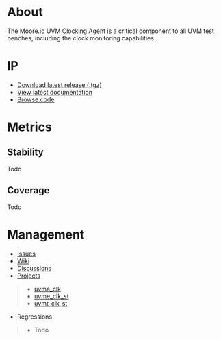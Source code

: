 # About
The Moore.io UVM Clocking Agent is a critical component to all UVM test benches, including the clock monitoring capabilities.

# IP
* [Download latest release (.tgz)](Todo)
* [View latest documentation](Todo)
* [Browse code](https://github.com/Datum-Technology-Corporation/uvma_clk)

# Metrics
## Stability
Todo

## Coverage
Todo

# Management
* [Issues](https://github.com/Datum-Technology-Corporation/uvma_clk/issues)
* [Wiki](https://github.com/Datum-Technology-Corporation/uvma_clk/wiki)
* [Discussions](https://github.com/Datum-Technology-Corporation/uvma_clk/discussions)
* [Projects](https://github.com/Datum-Technology-Corporation/uvma_clk/projects)
> * [uvma_clk](https://github.com/Datum-Technology-Corporation/uvma_clk/projects/1)
> * [uvme_clk_st](https://github.com/Datum-Technology-Corporation/uvma_clk/projects/2)
> * [uvmt_clk_st](https://github.com/Datum-Technology-Corporation/uvma_clk/projects/3)
* Regressions
> * Todo
